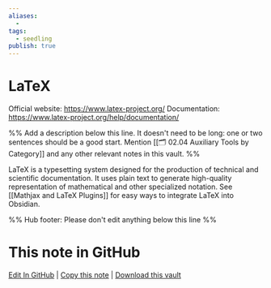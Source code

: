```yaml
---
aliases:
  -
tags:
  - seedling
publish: true
---
```


# LaTeX

Official website: https://www.latex-project.org/
Documentation: https://www.latex-project.org/help/documentation/

%% Add a description below this line. It doesn't need to be long: one or two sentences should be a good start. Mention [[🗂️ 02.04 Auxiliary Tools by Category]] and any other relevant notes in this vault. %%

LaTeX is a typesetting system designed for the production of technical and scientific documentation. It uses plain text to generate high-quality representation of mathematical and other specialized notation. See [[Mathjax and LaTeX Plugins]] for easy ways to integrate LaTeX into Obsidian.

%% Hub footer: Please don't edit anything below this line %%

# This note in GitHub

<span class="git-footer">[Edit In GitHub](https://github.dev/obsidian-community/obsidian-hub/blob/main/05%20-%20Concepts/LaTeX.md "git-hub-edit-note") | [Copy this note](https://raw.githubusercontent.com/obsidian-community/obsidian-hub/main/05%20-%20Concepts/LaTeX.md "git-hub-copy-note") | [Download this vault](https://github.com/obsidian-community/obsidian-hub/archive/refs/heads/main.zip "git-hub-download-vault") </span>
